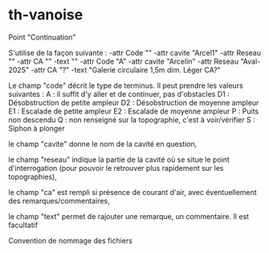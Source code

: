 # th-vanoise
 
Point "Continuation"

S'utilise de la façon suivante : 
-attr Code "" -attr cavite "Arcel1" -attr Reseau "" -attr CA "" -text ""
-attr Code "A" -attr cavite "Arcelin" -attr Reseau "Aval-2025" -attr CA "?" -text "Galerie circulaire 1,5m dim. Léger CA?"


Le champ "code" décrit le type de terminus. Il peut prendre les valeurs suivantes :
    A : il suffit d'y aller et de continuer, pas d'obstacles
    D1 : Désobstruction de petite ampleur
    D2 : Désobstruction de moyenne ampleur
    E1 : Escalade de petite ampleur
    E2 : Escalade de moyenne ampleur
    P : Puits non descendu
    Q : non renseigné sur la topographie, c'est à voir/vérifier
    S : Siphon à plonger

le champ "cavite" donne le nom de la cavité en question,

le champ "reseau" indique la partie de la cavité où se situe le point d'interrogation (pour pouvoir le retrouver plus rapidement sur les topographies),

le champ "ca" est rempli si présence de courant d'air, avec éventuellement des remarques/commentaires,

le champ "text" permet de rajouter une remarque, un commentaire. Il est facultatif



Convention de nommage des fichiers







